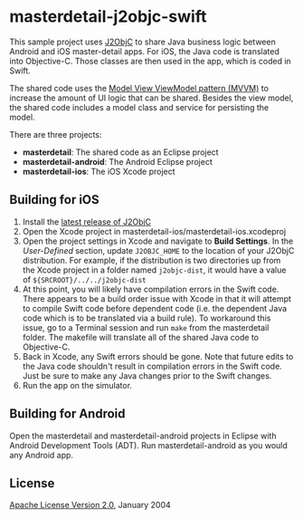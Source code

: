 masterdetail-j2objc-swift
=========================

This sample project uses [J2ObjC](http://j2objc.org) to share Java business logic between Android and iOS master-detail apps. For iOS, the Java code is translated into Objective-C. Those classes are then used in the app, which is coded in Swift.

The shared code uses the [Model View ViewModel pattern (MVVM)](http://en.wikipedia.org/wiki/Model_View_ViewModel) to increase the amount of UI logic that can be shared. Besides the view model, the shared code includes a model class and service for persisting the model.

There are three projects:

- **masterdetail**: The shared code as an Eclipse project
- **masterdetail-android**: The Android Eclipse project
- **masterdetail-ios**: The iOS Xcode project
 
Building for iOS
--------

1. Install the [latest release of J2ObjC](https://github.com/google/j2objc/releases)
2. Open the Xcode project in masterdetail-ios/masterdetail-ios.xcodeproj
3. Open the project settings in Xcode and navigate to **Build Settings**. In the *User-Defined* section, update `J2OBJC_HOME` to the location of your J2ObjC distribution. For example, if the distribution is two directories up from the Xcode project in a folder named `j2objc-dist`, it would have a value of `${SRCROOT}/../../j2objc-dist`
4. At this point, you will likely have compilation errors in the Swift code. There appears to be a build order issue with Xcode in that it will attempt to compile Swift code before dependent code (i.e. the dependent Java code which is to be translated via a build rule). To workaround this issue, go to a Terminal session and run `make` from the masterdetail folder. The makefile will translate all of the shared Java code to Objective-C.
5. Back in Xcode, any Swift errors should be gone. Note that future edits to the Java code shouldn't result in compilation errors in the Swift code. Just be sure to make any Java changes prior to the Swift changes.
6. Run the app on the simulator.

Building for Android
--------
Open the masterdetail and masterdetail-android projects in Eclipse with Android Development Tools (ADT). Run masterdetail-android as you would any Android app.

License
----
[Apache License Version 2.0](http://www.apache.org/licenses/LICENSE-2.0), January 2004

